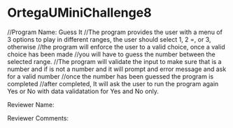 # OrtegaUMiniChallenge8
//Program Name: Guess It
//The program provides the user with a menu of 3 options to play in different ranges, the user should select 1, 2 =, or 3, otherwise
//the program will enforce the user to a valid choice, once a valid choice has been made
//you will have to guess the number between the selected range.
//The program will validate the input to make sure that is a number and if is not a number and it will prompt and error message and ask for a valid number
//once the number has been guessed the program is completed
//after completed, It will ask the user to run the program again Yes or No with data validatation for Yes and No only.

Reviewer Name:

Reviewer Comments:

